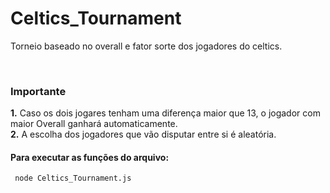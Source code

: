 # Celtics_Tournament
<p>Torneio baseado no overall e fator sorte dos jogadores do celtics.<p>
<br/>


### **Importante**
**1.** Caso os dois jogares tenham uma diferença maior que 13, o jogador com maior Overall ganhará automaticamente.
<br/>
**2.** A escolha dos jogadores que vão disputar entre si é aleatória.
<br/>

#### Para executar as funções do arquivo:
``` 
 node Celtics_Tournament.js
```